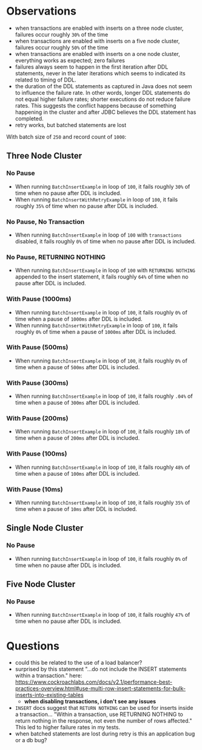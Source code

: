 # Observations

* when transactions are enabled with inserts on a three node cluster, failures occur roughly `30%` of the time
* when transactions are enabled with inserts on a five node cluster, failures occur roughly `50%` of the time
* when transactions are enabled with inserts on a one node cluster, everything works as expected; zero failures
* failures always seem to happen in the first iteration after DDL statements, never in the later iterations which seems to indicated its related to timing of DDL.
* the duration of the DDL statements as captured in Java does not seem to influence the failure rate. In other words, longer DDL statements do not equal higher failure rates; shorter executions do not reduce failure rates.  This suggests the conflict happens because of something happening in the cluster and after JDBC believes the DDL statement has completed.
* retry works, but batched statements are lost

With batch size of `250` and record count of `1000`:

## Three Node Cluster

### No Pause
* When running `BatchInsertExample` in loop of `100`, it fails roughly `30%` of time when no pause after DDL is included.
* When running `BatchInsertWithRetryExample` in loop of `100`, it fails roughly `35%` of time when no pause after DDL is included.

### No Pause, No Transaction
* When running `BatchInsertExample` in loop of `100` with `transactions` disabled, it fails roughly `0%` of time when no pause after DDL is included.

### No Pause, RETURNING NOTHING
* When running `BatchInsertExample` in loop of `100` with `RETURNING NOTHING` appended to the insert statement, it fails roughly `64%` of time when no pause after DDL is included.

### With Pause (1000ms)
* When running `BatchInsertExample` in loop of `100`, it fails roughly `0%` of time when a pause of `1000ms` after DDL is included.
* When running `BatchInsertWithRetryExample` in loop of `100`, it fails roughly `0%` of time when a pause of `1000ms` after DDL is included.

### With Pause (500ms)
* When running `BatchInsertExample` in loop of `100`, it fails roughly `0%` of time when a pause of `500ms` after DDL is included.

### With Pause (300ms)
* When running `BatchInsertExample` in loop of `100`, it fails roughly `.04%` of time when a pause of `300ms` after DDL is included.

### With Pause (200ms)
* When running `BatchInsertExample` in loop of `100`, it fails roughly `18%` of time when a pause of `200ms` after DDL is included.

### With Pause (100ms)
* When running `BatchInsertExample` in loop of `100`, it fails roughly `48%` of time when a pause of `100ms` after DDL is included.

### With Pause (10ms)
* When running `BatchInsertExample` in loop of `100`, it fails roughly `35%` of time when a pause of `10ms` after DDL is included.

## Single Node Cluster

### No Pause
* When running `BatchInsertExample` in loop of `100`, it fails roughly `0%` of time when no pause after DDL is included.

## Five Node Cluster

### No Pause
* When running `BatchInsertExample` in loop of `100`, it fails roughly `47%` of time when no pause after DDL is included.


# Questions
* could this be related to the use of a load balancer?
* surprised by this statement "...do not include the INSERT statements within a transaction." here: https://www.cockroachlabs.com/docs/v2.1/performance-best-practices-overview.html#use-multi-row-insert-statements-for-bulk-inserts-into-existing-tables
    * __when disabling transactions, i don't see any issues__
* `INSERT` docs suggest that `RETURN NOTHING` can be used for inserts inside a transaction... "Within a transaction, use RETURNING NOTHING to return nothing in the response, not even the number of rows affected." This led to higher failure rates in my tests.
* when batched statements are lost during retry is this an application bug or a db bug?